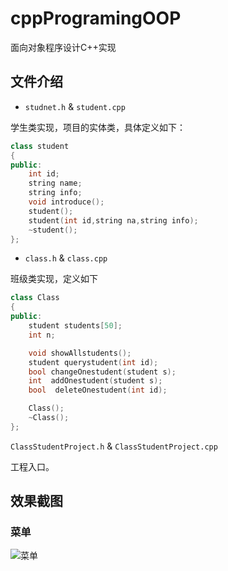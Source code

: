 # cppProgramingOOP
面向对象程序设计C++实现

## 文件介绍

- ```studnet.h``` & ```student.cpp```

学生类实现，项目的实体类，具体定义如下：

```c++
class student
{
public:
	int id;
	string name;
	string info;
	void introduce();
	student();
	student(int id,string na,string info);
	~student();
};

```

- ```class.h``` & ```class.cpp```

班级类实现，定义如下

```c++
class Class
{
public:
	student students[50];
	int n;

	void showAllstudents();
	student querystudent(int id);
	bool changeOnestudent(student s);
	int  addOnestudent(student s);
	bool  deleteOnestudent(int id);

	Class();
	~Class();
};

```

```ClassStudentProject.h``` & ```ClassStudentProject.cpp```

工程入口。

## 效果截图
### 菜单
![菜单](images/mueu.png)